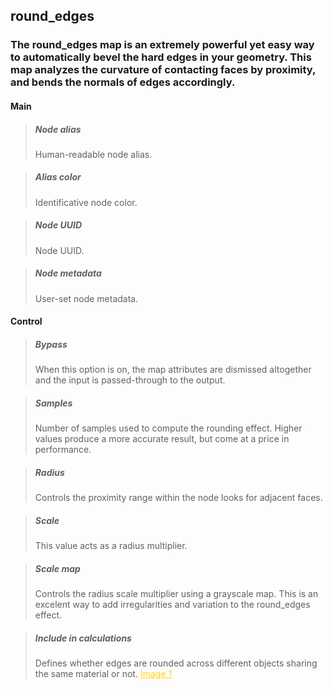 ## **round_edges**

### The round_edges map is an extremely powerful yet easy way to automatically bevel the hard edges in your geometry. This map analyzes the curvature of contacting faces by proximity, and bends the normals of edges accordingly.
#### Main

> ##### Node alias
> Human-readable node alias. 

> ##### Alias color
> Identificative node color. 

> ##### Node UUID
> Node UUID. 

> ##### Node metadata
> User-set node metadata. 

#### Control

> ##### Bypass
> When this option is on, the map attributes are dismissed altogether and the input is passed-through to the output. 

> ##### Samples
> Number of samples used to compute the rounding effect. Higher values produce a more accurate result, but come at a price in performance. 

> ##### Radius
> Controls the proximity range within the node looks for adjacent faces. 

> ##### Scale
> This value acts as a radius multiplier. 

> ##### Scale map
> Controls the radius scale multiplier using a grayscale map. This is an excelent way to add irregularities and variation to the round_edges effect. 

> ##### Include in calculations
> Defines whether edges are rounded across different objects sharing the same material or not. <a href="C:\ProgramData\RandomControl\Maverick Studio\doc\round_edges_include.gif" style="color:#FFD514">Image 1</a>

